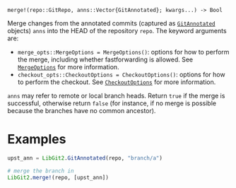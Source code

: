 ```
merge!(repo::GitRepo, anns::Vector{GitAnnotated}; kwargs...) -> Bool
```

Merge changes from the annotated commits (captured as [`GitAnnotated`](@ref) objects) `anns` into the HEAD of the repository `repo`. The keyword arguments are:

  * `merge_opts::MergeOptions = MergeOptions()`: options for how to perform the merge, including whether fastforwarding is allowed. See [`MergeOptions`](@ref) for more information.
  * `checkout_opts::CheckoutOptions = CheckoutOptions()`: options for how to perform the checkout. See [`CheckoutOptions`](@ref) for more information.

`anns` may refer to remote or local branch heads. Return `true` if the merge is successful, otherwise return `false` (for instance, if no merge is possible because the branches have no common ancestor).

# Examples

```julia
upst_ann = LibGit2.GitAnnotated(repo, "branch/a")

# merge the branch in
LibGit2.merge!(repo, [upst_ann])
```
